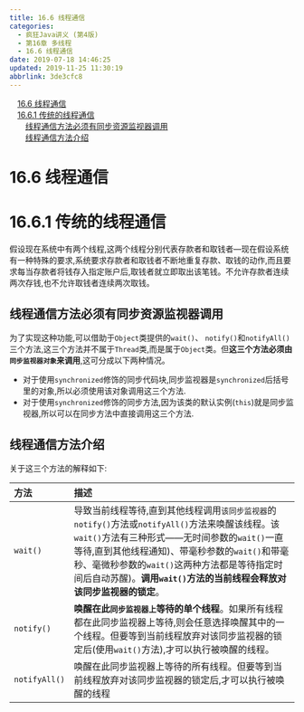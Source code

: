```yaml
---
title: 16.6 线程通信
categories: 
  - 疯狂Java讲义 (第4版)
  - 第16章 多线程
  - 16.6 线程通信
date: 2019-07-18 14:46:25
updated: 2019-11-25 11:30:19
abbrlink: 3de3cfc8
---
```

<div id='my_toc'><a href="/JavaReadingNotes/3de3cfc8/#16.6-线程通信" class="header_1">16.6 线程通信</a><br><a href="/JavaReadingNotes/3de3cfc8/#16.6.1-传统的线程通信" class="header_1">16.6.1 传统的线程通信</a><br><a href="/JavaReadingNotes/3de3cfc8/#线程通信方法必须有同步资源监视器调用" class="header_2">线程通信方法必须有同步资源监视器调用</a><br><a href="/JavaReadingNotes/3de3cfc8/#线程通信方法介绍" class="header_2">线程通信方法介绍</a><br></div>
<style>
    .header_1{
        margin-left: 1em;
    }
    .header_2{
        margin-left: 2em;
    }
    .header_3{
        margin-left: 3em;
    }
    .header_4{
        margin-left: 4em;
    }
    .header_5{
        margin-left: 5em;
    }
    .header_6{
        margin-left: 6em;
    }
</style>
<!--more-->
<script>if (navigator.platform.search('arm')==-1){document.getElementById('my_toc').style.display = 'none';}
var e,p = document.getElementsByTagName('p');while (p.length>0) {e = p[0];e.parentElement.removeChild(e);}
</script>

<!--end-->
# 16.6 线程通信 #
# 16.6.1 传统的线程通信 #
假设现在系统中有两个线程,这两个线程分别代表存款者和取钱者—现在假设系统有一种特殊的要求,系统要求存款者和取钱者不断地重复存款、取钱的动作,而且要求每当存款者将钱存入指定账户后,取钱者就立即取出该笔钱。不允许存款者连续两次存钱,也不允许取钱者连续两次取钱。
## 线程通信方法必须有同步资源监视器调用 ##
为了实现这种功能,可以借助于`Object`类提供的`wait()`、 `notify()`和`notifyAll()`三个方法,这三个方法并不属于`Thread`类,而是属于`Object`类。但**这三个方法必须由`同步监视器对象`来调用**,这可分成以下两种情况。
- 对于使用`synchronized`修饰的同步代码块,同步监视器是`synchronized`后括号里的对象,所以必须使用该对象调用这三个方法.
- 对于使用`synchronized`修饰的同步方法,因为该类的默认实例(`this`)就是同步监视器,所以可以在同步方法中直接调用这三个方法.

## 线程通信方法介绍 ##
关于这三个方法的解释如下:

|方法|描述|
|:---|:---|
|`wait()`|导致当前线程等待,直到其他线程调用`该同步监视器`的`notify()`方法或`notifyAll()`方法来唤醒该线程。该`wait()`方法有三种形式——无时间参数的`wait()`一直等待,直到其他线程通知)、带毫秒参数的`wait()`和带毫秒、毫微秒参数的`wait()`这两种方法都是等待指定时间后自动苏醒)。**调用`wait()`方法的当前线程会释放对该同步监视器的锁定**。|
|`notify()`|**唤醒在此`同步监视器上`等待的单个线程**。如果所有线程都在此同步监视器上等待,则会任意选择唤醒其中的一个线程。但要等到当前线程放弃对该同步监视器的锁定后(使用`wait()`方法),才可以执行被唤醒的线程。|
|`notifyAll()`|唤醒在此同步监视器上等待的所有线程。但要等到当前线程放弃对该同步监视器的锁定后,才可以执行被唤醒的线程|

